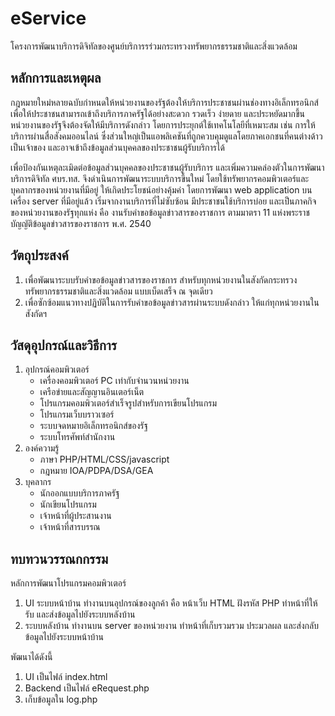 # eService
โครงการพัฒนาบริการดิจิทัลของศูนย์บริการรร่วมกระทรวงทรัพยากรธรรมชาติและสิ่งแวดล้อม

## หลักการและเหตุผล
กฎหมายใหม่หลายฉบับกำหนดให้หน่วยงานของรัฐต้องให้บริการประชาชนผ่านช่องทางอิเล็กทรอนิกส์ เพื่อให้ประชาชนสามารถเข้าถึงบริการภาครัฐได้อย่างสะดวก รวดเร็ว ง่ายดาย และประหยัดมากขึ้น หน่วยงานของรัฐจึงต้องจัดให้มีบริการดังกล่าว โดยการประยุกต์ใช้เทคโนโลยีที่เหมาะสม เช่น การให้บริการผ่านสื่อสังคมออนไลน์ ซึ่งส่วนใหญ่เป็นแอพลิเคชันที่ถูกควบคุมดูแลโดยภาคเอกชนที่คนต่างด้าวเป็นเจ้าของ และอาจเข้าถึงข้อมูลส่วนบุคคลของประชาชนผู้รับบริการได้

เพื่อป้องกันเหตุละเมิดต่อข้อมูลส่วนบุคคลของประชาชนผู้รับบริการ และเพิ่มความคล่องตัวในการพัฒนาบริการดิจิทัล ศบร.ทส. จึงดำเนินการพัฒนาระบบบริการขึ้นใหม่ โดยใช้ทรัพยากรคอมพิวเตอร์และบุคลากรของหน่วยงานที่มีอยู่ ให้เกิดประโยชน์อย่างคุ้มค่า โดยการพัฒนา web application บนเครื่อง server ที่มีอยู่แล้ว เริ่มจากงานบริการที่ไม่ซับซ้อน มีประชาชนใช้บริการบ่อย และเป็นภาคกิจของหน่วยงานของรัฐทุกแห่ง คือ งานรับคำขอข้อมูลข่าวสารของราชการ ตามมาตรา 11 แห่งพระราชบัญญัติข้อมูลข่าวสารของราชการ พ.ศ. 2540

## วัตถุประสงค์
1. เพื่อพัฒนาระบบรับคำขอข้อมูลข่าวสารของราชการ สำหรับทุกหน่วยงานในสังกัดกระทรวงทรัพยากรธรรมชาติและสิ่งแวดล้อม แบบเบ็ดเสร็จ ณ จุดเดียว
2. เพื่อซักซ้อมแนวทางปฏิบัติในการรับคำขอข้อมูลข่าวสารผ่านระบบดังกล่าว ให้แก่ทุกหน่วยงานในสังกัดฯ

## วัสดุอุปกรณ์และวิธีการ
1. อุปกรณ์คอมพิวเตอร์
   - เครื่องคอมพิวเตอร์ PC เท่ากับจำนวนหน่วยงาน
   - เครือข่ายและสัญญานอินเตอร์เน็ต
   - โปรแกรมคอมพิวเตอร์สำเร็จรูปสำหรับการเขียนโปรแกรม
   - โปรแกรมเว็บบราวเซอร์
   - ระบบจดหมายอิเล็กทรอนิกส์ของรัฐ
   - ระบบโทรศัพท์สำนักงาน
3. องค์ความรู้
   - ภาษา PHP/HTML/CSS/javascript
   - กฎหมาย IOA/PDPA/DSA/GEA
5. บุคลากร
   - นักออกแบบบริการภาครัฐ
   - นักเขียนโปรแกรม
   - เจ้าหน้าที่ผู้ประสานงาน
   - เจ้าหน้าที่สารบรรณ

## ทบทวนวรรณกกรรม
หลักการพัฒนาโปรแกรมคอมพิวเตอร์
1. UI ระบบหน้าบ้าน ทำงานบนอุปกรณ์ของลูกค้า คือ หน้าเว็บ HTML ฝังรหัส PHP ทำหน้าที่ให้ รับ และส่งข้อมูลไปยังระบบหลังบ้าน 
2. ระบบหลังบ้าน ทำงานบน server ของหน่วยงาน ทำหน้าที่เก็บรวมรวม ประมวลผล และส่งกลับข้อมูลไปยังระบบหน้าบ้าน

พัฒนาได้ดังนี้
1. UI เป็นไฟล์ index.html
2. Backend เป็นไฟล์ eRequest.php
3. เก็บข้อมูลใน log.php



